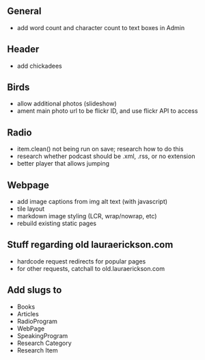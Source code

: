 ## General
- add word count and character count to text boxes in Admin

## Header
- add chickadees

## Birds
- allow additional photos (slideshow)
- ament main photo url to be flickr ID, and use flickr API to access

## Radio
- item.clean() not being run on save; research how to do this
- research whether podcast should be .xml, .rss, or no extension
- better player that allows jumping

## Webpage
- add image captions from img alt text (with javascript)
- tile layout
- markdown image styling (LCR, wrap/nowrap, etc)
- rebuild existing static pages

## Stuff regarding old lauraerickson.com
- hardcode request redirects for popular pages
- for other requests, catchall to old.lauraerickson.com

## Add slugs to
- Books
- Articles
- RadioProgram
- WebPage
- SpeakingProgram
- Research Category
- Research Item
